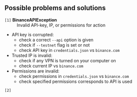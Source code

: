 ## Possible problems and solutions

`[1]` __BinanceAPIException__ <br>
&emsp; &ensp; &ensp; Invalid API-key, IP, or permissions for action

- API key is corrupted:
  - check a correct `--api` option is given
  - check if `--testnet` flag is set or not
  - check API key in `credentials.json` vs `binance.com`
- Trusted IP is invalid:
  - check if any VPN is turned on your computer on
  - check current IP vs `binance.com`
- Permissions are invalid:
  - check permissions in `credentials.json` vs `binance.com`
  - check specified permissions corresponds to API is used

`[2]`